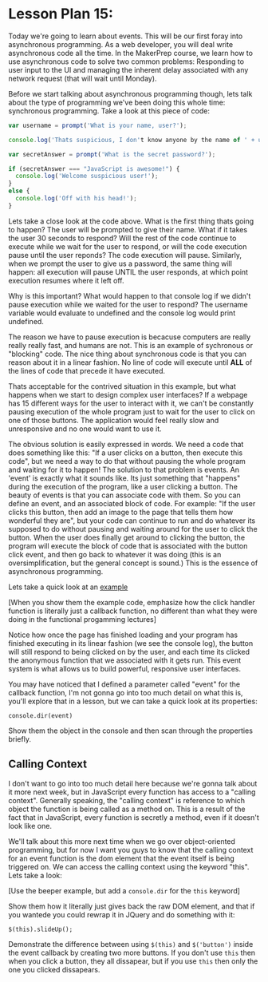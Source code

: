 # Lesson Plan 15:

Today we're going to learn about events. This will be our first foray into asynchronous programming. As a web developer, you will deal write asynchronous code all the time. In the MakerPrep course, we learn how to use asynchronous code to solve two common problems: Responding to user input to the UI and managing the inherent delay associated with any network request (that will wait until Monday).

Before we start talking about asynchronous programming though, lets talk about the type of programming we've been doing this whole time: synchronous programming. Take a look at this piece of code:

```javascript
var username = prompt('What is your name, user?');

console.log('Thats suspicious, I don't know anyone by the name of ' + username);

var secretAnswer = prompt('What is the secret password?');

if (secretAnswer === "JavaScript is awesome!") {
  console.log('Welcome suspicious user!');
}
else {
  console.log('Off with his head!');
}
```

Lets take a close look at the code above. What is the first thing thats going to happen? The user will be prompted to give their name. What if it takes the user 30 seconds to respond? Will the rest of the code continue to execute while we wait for the user to respond, or will the code execution pause until the user reponds? The code execution will pause. Similarly, when we prompt the user to give us a password, the same thing will happen: all execution will pause UNTIL the user responds, at which point execution resumes where it left off.

Why is this important? What would happen to that console log if we didn't pause execution while we waited for the user to respond? The username variable would evaluate to undefined and the console log would print undefined.

The reason we have to pause execution is becacuse computers are really really really fast, and humans are not. This is an example of sychronous or "blocking" code. The nice thing about synchronous code is that you can reason about it in a linear fashion. No line of code will execute until **ALL** of the lines of code that precede it have executed.

Thats acceptable for the contrived situation in this example, but what happens when we start to design complex user interfaces? If a webpage has 15 different ways for the user to interact with it, we can't be constantly pausing execution of the whole program just to wait for the user to click on one of those buttons. The application would feel really slow and unresponsive and no one would want to use it.

The obvious solution is easily expressed in words. We need a code that does something like this: "If a user clicks on a button, then execute this code", but we need a way to do that without pausing the whole program and waiting for it to happen! The solution to that problem is events. An 'event' is exactly what it sounds like. Its just something that "happens" during the execution of the program, like a user clicking a button. The beauty of events is that you can associate code with them. So you can define an event, and an associated block of code. For example: "If the user clicks this button, then add an image to the page that tells them how wonderful they are", but your code can continue to run and do whatever its supposed to do without pausing and waiting around for the user to click the button. When the user does finally get around to clicking the button, the program will execute the block of code that is associated with the button click event, and then go back to whatever it was doing (this is an oversimplification, but the general concept is sound.) This is the essence of asynchronous programming.

Lets take a quick look at an [example](example.html)

[When you show them the example code, emphasize how the click handler function is literally just a callback function, no different than what they were doing in the functional progamming lectures]

Notice how once the page has finished loading and your program has finished executing in its linear fashion (we see the console log), the button will still respond to being clicked on by the user, and each time its clicked the anonymous function that we associated with it gets run. This event system is what allows us to build powerful, responsive user interfaces.

You may have noticed that I defined a parameter called "event" for the callback function, I'm not gonna go into too much detail on what this is, you'll explore that in a lesson, but we can take a quick look at its properties:

`console.dir(event)`

Show them the object in the console and then scan through the properties briefly.

## Calling Context

I don't want to go into too much detail here because we're gonna talk about it more next week, but in JavaScript every function has access to a "calling context". Generally speaking, the "calling context" is reference to which object the function is being called as a method on. This is a result of the fact that in JavaScript, every function is secretly a method, even if it doesn't look like one.

 We'll talk about this more next time when we go over object-oriented programming, but for now I want you guys to know that the calling context for an event function is the dom element that the event itself is being triggered on. We can access the calling context using the keyword "this". Lets take a look:

[Use the beeper example, but add a `console.dir` for the `this` keyword]

Show them how it literally just gives back the raw DOM element, and that if you wantede you could rewrap it in JQuery and do something with it:

```
$(this).slideUp();
```

Demonstrate the difference between using `$(this)` and `$('button')` inside the event callback by creating two more buttons. If you don't use `this` then when you click a button, they all dissapear, but if you use `this` then only the one you clicked dissapears.